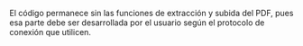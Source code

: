 El código permanece sin las funciones de extracción y subida del PDF, pues esa parte debe ser desarrollada por el usuario según el protocolo de conexión que utilicen. 
